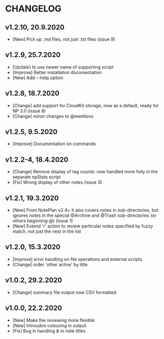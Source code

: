 # CHANGELOG

## v1.2.10, 20.9.2020
- [New] Pick up .md files, not just .txt files (issue 9)

## v1.2.9, 25.7.2020
- [Update] to use newer name of supporting script
- [Improve] Better installation documentation
- [New] Add --help option

## v1.2.8, 18.7.2020
- [Change] add support for CloudKit storage, now as a default, ready for NP 3.0 (issue 8)
- [Change] minor changes to @mentions

## v1.2.5, 9.5.2020
- [Improve] Documentation on commands

## v1.2.2-4, 18.4.2020
- [Change] Remove display of tag counts: now handled more fully in the separate npStats script
- [Fix] Wrong display of other notes (issue 3)

## v1.2.1, 19.3.2020
- [New] From NotePlan v2.4+ it also covers notes in sub-directories, but ignores notes in the special @Archive and @Trash sub-directories (or others beginning @) (issue 1)
- [New] Extend 'r' action to review particular notes specified by fuzzy match, not just the next in the list

## v1.2.0, 15.3.2020
- [Improve] error handling on file operations and external scripts
- [Change] order 'other active' by title

## v1.0.2, 29.2.2020
- [Change] summary file output now CSV formatted

## v1.0.0, 22.2.2020
- [New] Make the reviewing more flexible
- [New] Introudce colouring in output
- [Fix] Bug in handling & in note titles

